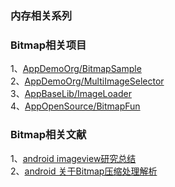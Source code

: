 
### 内存相关系列        

### Bitmap相关项目        
1、[AppDemoOrg/BitmapSample](https://github.com/AppDemoOrg/BitmapSample)         
2、[AppDemoOrg/MultiImageSelector](https://github.com/AppDemoOrg/MultiImageSelector)        
3、[AppBaseLib/ImageLoader](https://github.com/AppBaseLib/ImageLoader)         
4、[AppOpenSource/BitmapFun](https://github.com/AppOpenSource/BitmapFun)            

### Bitmap相关文献       
1、[android imageview研究总结](http://crazyandcoder.tech/2016/04/16/android%20imageview%E7%A0%94%E7%A9%B6%E6%80%BB%E7%BB%93/)        
2、[android 关于Bitmap压缩处理解析](http://crazyandcoder.tech/2016/12/14/android%20%E5%85%B3%E4%BA%8EBitmap%E5%8E%8B%E7%BC%A9%E5%A4%84%E7%90%86%E8%A7%A3%E6%9E%90/)           
